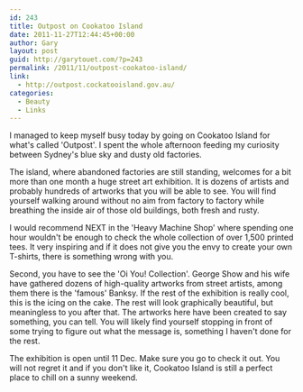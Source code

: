 ```yaml
---
id: 243
title: Outpost on Cookatoo Island
date: 2011-11-27T12:44:45+00:00
author: Gary
layout: post
guid: http://garytouet.com/?p=243
permalink: /2011/11/outpost-cookatoo-island/
link:
  - http://outpost.cockatooisland.gov.au/
categories:
  - Beauty
  - Links
---
```

I managed to keep myself busy today by going on Cookatoo Island for what's called 'Outpost'. I spent the whole afternoon feeding my curiosity between Sydney's blue sky and dusty old factories.

The island, where abandoned factories are still standing, welcomes for a bit more than one month a huge street art exhibition. It is dozens of artists and probably hundreds of artworks that you will be able to see. You will find yourself walking around without no aim from factory to factory while breathing the inside air of those old buildings, both fresh and rusty.

I would recommend NEXT in the 'Heavy Machine Shop' where spending one hour wouldn't be enough to check the whole collection of over 1,500 printed tees. It very inspiring and if it does not give you the envy to create your own T-shirts, there is something wrong with you.

Second, you have to see the 'Oi You! Collection'. George Show and his wife have gathered dozens of high-quality artworks from street artists, among them there is the 'famous' Banksy. If the rest of the exhibition is really cool, this is the icing on the cake. The rest will look graphically beautiful, but meaningless to you after that. The artworks here have been created to say something, you can tell. You will likely find yourself stopping in front of some trying to figure out what the message is, something I haven't done for the rest.

The exhibition is open until 11 Dec. Make sure you go to check it out. You will not regret it and if you don't like it, Cookatoo Island is still a perfect place to chill on a sunny weekend.